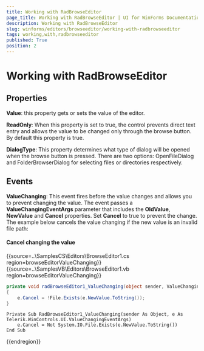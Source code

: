 ```yaml
---
title: Working with RadBrowseEditor
page_title: Working with RadBrowseEditor | UI for WinForms Documentation
description: Working with RadBrowseEditor
slug: winforms/editors/browseeditor/working-with-radbrowseeditor
tags: working,with,radbrowseeditor
published: True
position: 2
---
```


# Working with RadBrowseEditor
 
## Properties

__Value__: this property gets or sets the value of the editor.
        

__ReadOnly__: When this property is set to true, the control prevents direct text entry and allows the value to be changed only through the browse button. By default this property is true.
		  

__DialogType__: This property determines what type of dialog will be opened when the browse button is pressed. There are two options: OpenFileDialog and FolderBrowserDialog for selecting files or directories respectively.
		 

## Events

__ValueChanging__: This event fires before the value changes and allows you to prevent changing the value. The event passes a __ValueChangingEventArgs__ parameter that includes the __OldValue__, __NewValue__ and __Cancel__ properties. Set __Cancel__ to true to prevent the change. The example below cancels the value changing if the new value is an invalid file path:

#### Cancel changing the value 

{{source=..\SamplesCS\Editors\BrowseEditor1.cs region=browseEditorValueChanging}} 
{{source=..\SamplesVB\Editors\BrowseEditor1.vb region=browseEditorValueChanging}} 

````C#
private void radBrowseEditor1_ValueChanging(object sender, ValueChangingEventArgs e)
{
    e.Cancel = !File.Exists(e.NewValue.ToString());
}

````
````VB.NET
Private Sub RadBrowseEditor1_ValueChanging(sender As Object, e As Telerik.WinControls.UI.ValueChangingEventArgs)
    e.Cancel = Not System.IO.File.Exists(e.NewValue.ToString())
End Sub

````

{{endregion}} 




